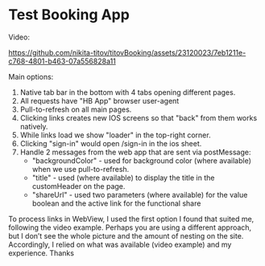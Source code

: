 # Test Booking App

Video:

https://github.com/nikita-titov/titovBooking/assets/23120023/7eb1211e-c768-4801-b463-07a556828a11

Main options:
1. Native tab bar in the bottom with 4 tabs opening different pages.
2. All requests have "HB App" browser user-agent
3. Pull-to-refresh on all main pages.
4. Clicking links creates new IOS screens so that "back" from them works natively.
5. While links load we show "loader" in the top-right corner.
6. Clicking "sign-in" would open /sign-in in the ios sheet.
7. Handle 2 messages from the web app that are sent via postMessage:
    - "backgroundColor" - used for background color (where available) when we use pull-to-refresh.
    - "title" - used (where available) to display the title in the customHeader on the page.
    - "shareUrl" - used two parameters (where available) for the value boolean and the active link for the functional share

To process links in WebView, I used the first option I found that suited me, following the video example. Perhaps you are using a different approach, but I don’t see the whole picture and the amount of nesting on the site. Accordingly, I relied on what was available (video example) and my experience.
Thanks
